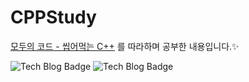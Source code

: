 # CPPStudy

[모두의 코드 - 씹어먹는 C++](https://modoocode.com/135) 를 따라하며 공부한 내용입니다.:sparkles:<br>

![Tech Blog Badge](http://img.shields.io/badge/-Tech%20blog-black?style=flat-square&logo=notion&link=https://www.notion.so/eugenie8/f49762a21a9746d482fbdfe0fd738354)
![Tech Blog Badge](http://img.shields.io/badge/-Velog-12b886?style=flat-square&logo=velog&link=https://velog.io/@eugenie8)
